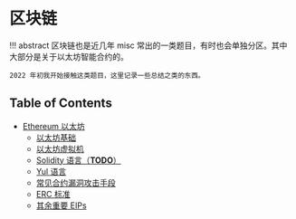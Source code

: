 # 区块链

!!! abstract
    区块链也是近几年 misc 常出的一类题目，有时也会单独分区。其中大部分是关于以太坊智能合约的。

    2022 年初我开始接触这类题目，这里记录一些总结之类的东西。

## Table of Contents
- [Ethereum 以太坊](eth)
    - [以太坊基础](eth/basic)
    - [以太坊虚拟机](eth/evm)
    - [Solidity 语言（**TODO**）](solidity)
    - [Yul 语言](yul)
    - [常见合约漏洞攻击手段](eth/vuln)
    - [ERC 标准](eth/erc)
    - [其余重要 EIPs](eth/eip)
